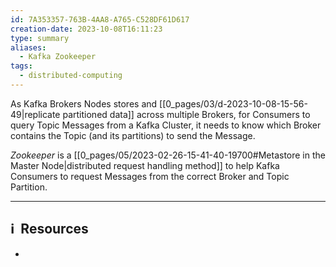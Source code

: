```yaml
---
id: 7A353357-763B-4AA8-A765-C528DF61D617
creation-date: 2023-10-08T16:11:23
type: summary
aliases:
  - Kafka Zookeeper
tags:
  - distributed-computing
---
```


As Kafka Brokers Nodes stores and [[0_pages/03/d-2023-10-08-15-56-49|replicate partitioned data]] across multiple Brokers, for Consumers to query Topic Messages from a Kafka Cluster, it needs to know which Broker contains the Topic (and its partitions) to send the Message. 

*Zookeeper* is a [[0_pages/05/2023-02-26-15-41-40-19700#Metastore in the Master Node|distributed request handling method]] to help Kafka Consumers to request Messages from the correct Broker and Topic Partition. 



---
## ℹ️  Resources
- 